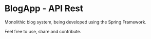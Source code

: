 # BlogApp - API Rest
Monolithic blog system, being developed using the Spring Framework.

Feel free to use, share and contribute.